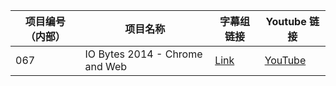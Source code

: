 












| 项目编号（内部） | 项目名称 | 字幕组链接 | Youtube 链接  |
| ---- | ---- | ---- | ---- |
|  067 | IO Bytes 2014 - Chrome and Web | [Link](http://pub.gfansub.com/Chrome/067-IO-Bytes-2014-Chrome_and_Web/index.html) | [YouTube](https://www.youtube.com/playlist?list=PLOU2XLYxmsII8L540LbY5hdC23cmoZMhV) |
